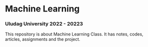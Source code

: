 # Machine Learning
### Uludag University 2022 - 20223 

This repository is about Machine Learning Class.
It has notes, codes, articles, assignments and the project.